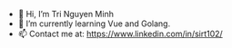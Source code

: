 - 👋 Hi, I’m Tri Nguyen Minh
- 🌱 I’m currently learning Vue and Golang. 
- 📫 Contact me at: https://www.linkedin.com/in/sirt102/
